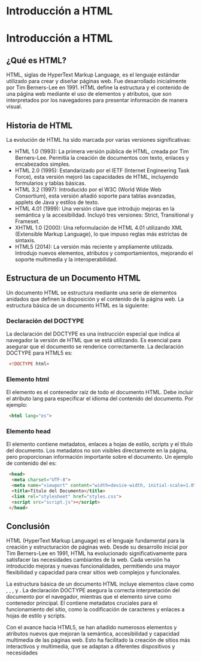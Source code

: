 # Introducción a HTML

# Introducción a HTML

## ¿Qué es HTML?

HTML, siglas de HyperText Markup Language, es el lenguaje estándar utilizado para crear y diseñar 
páginas web. Fue desarrollado inicialmente por Tim Berners-Lee en 1991. HTML define la estructura y el 
contenido de una página web mediante el uso de elementos y atributos, que son interpretados por los 
navegadores para presentar información de manera visual.

## Historia de HTML

La evolución de HTML ha sido marcada por varias versiones significativas: 
* HTML 1.0 (1993): La primera versión pública de HTML, creada por Tim Berners-Lee. Permitía la 
creación de documentos con texto, enlaces y encabezados simples. 
* HTML 2.0 (1995): Estandarizado por el IETF (Internet Engineering Task Force), esta versión 
mejoró las capacidades de HTML, incluyendo formularios y tablas básicas. 
* HTML 3.2 (1997): Introducido por el W3C (World Wide Web Consortium), esta versión añadió 
soporte para tablas avanzadas, applets de Java y estilos de texto. 
* HTML 4.01 (1999): Una versión clave que introdujo mejoras en la semántica y la accesibilidad. 
Incluyó tres versiones: Strict, Transitional y Frameset. 
* XHTML 1.0 (2000): Una reformulación de HTML 4.01 utilizando XML (Extensible Markup 
Language), lo que impuso reglas más estrictas de sintaxis. 
* HTML5 (2014): La versión más reciente y ampliamente utilizada. Introdujo nuevos elementos, 
atributos y comportamientos, mejorando el soporte multimedia y la interoperabilidad.

## Estructura de un Documento HTML

Un documento HTML se estructura mediante una serie de elementos anidados que definen la 
disposición y el contenido de la página web. La estructura básica de un documento HTML es la siguiente: 

### Declaración del DOCTYPE

La declaración del DOCTYPE es una instrucción especial que indica al navegador la versión de HTML que 
se está utilizando. Es esencial para asegurar que el documento se renderice correctamente. La 
declaración DOCTYPE para HTML5 es:

``` html
 <!DOCTYPE html>
```

### Elemento html

El elemento *<html>* es el contenedor raíz de todo el documento HTML. Debe incluir el atributo lang para 
especificar el idioma del contenido del documento. Por ejemplo:

``` html
 <html lang="es">
```

### Elemento head

El elemento *<head>* contiene metadatos, enlaces a hojas de estilo, scripts y el título del documento. Los 
metadatos no son visibles directamente en la página, pero proporcionan información importante sobre 
el documento. Un ejemplo de contenido del *<head>* es: 

``` html
 <head> 
  <meta charset="UTF-8"> 
  <meta name="viewport" content="width=device-width, initial-scale=1.0"> 
  <title>Título del Documento</title> 
  <link rel="stylesheet" href="styles.css"> 
  <script src="script.js"></script> 
 </head>
```

## Conclusión
HTML (HyperText Markup Language) es el lenguaje fundamental para la creación y estructuración de páginas web. Desde su desarrollo inicial por Tim Berners-Lee en 1991, HTML ha evolucionado significativamente para satisfacer las necesidades cambiantes de la web. Cada versión ha introducido mejoras y nuevas funcionalidades, permitiendo una mayor flexibilidad y capacidad para crear sitios web complejos y funcionales.

La estructura básica de un documento HTML incluye elementos clave como *<!DOCTYPE html>*, *<html>*, *<head>*, y *<body>*. La declaración DOCTYPE asegura la correcta interpretación del documento por el navegador, mientras que el elemento <html> sirve como contenedor principal. El *<head>* contiene metadatos cruciales para el funcionamiento del sitio, como la codificación de caracteres y enlaces a hojas de estilo y scripts.

Con el avance hacia HTML5, se han añadido numerosos elementos y atributos nuevos que mejoran la semántica, accesibilidad y capacidad multimedia de las páginas web. Esto ha facilitado la creación de sitios más interactivos y multimedia, que se adaptan a diferentes dispositivos y necesidades